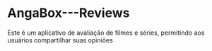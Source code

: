 # AngaBox---Reviews
Este é um aplicativo de avaliação de filmes e séries, permitindo aos usuários compartilhar suas opiniões
